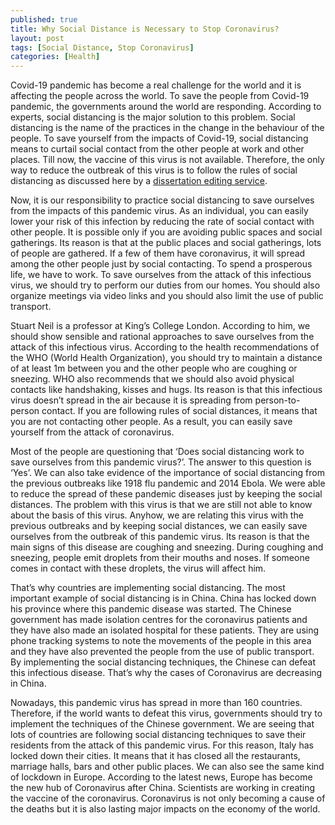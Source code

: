 ```yaml
---
published: true
title: Why Social Distance is Necessary to Stop Coronavirus?
layout: post
tags: [Social Distance, Stop Coronavirus]
categories: [Health]
---
```

Covid-19 pandemic has become a real challenge for the world and it is affecting the people across the world. To save the people from Covid-19 pandemic, the governments around the world are responding. According to experts, social distancing is the major solution to this problem. Social distancing is the name of the practices in the change in the behaviour of the people. To save yourself from the impacts of Covid-19, social distancing means to curtail social contact from the other people at work and other places. Till now, the vaccine of this virus is not available. Therefore, the only way to reduce the outbreak of this virus is to follow the rules of social distancing as discussed here by a [dissertation editing service](https://www.theacademicpapers.co.uk/dissertation-editing-service.php).

Now, it is our responsibility to practice social distancing to save ourselves from the impacts of this pandemic virus. As an individual, you can easily lower your risk of this infection by reducing the rate of social contact with other people. It is possible only if you are avoiding public spaces and social gatherings. Its reason is that at the public places and social gatherings, lots of people are gathered. If a few of them have coronavirus, it will spread among the other people just by social contacting. To spend a prosperous life, we have to work. To save ourselves from the attack of this infectious virus, we should try to perform our duties from our homes. You should also organize meetings via video links and you should also limit the use of public transport.

Stuart Neil is a professor at King’s College London. According to him, we should show sensible and rational approaches to save ourselves from the attack of this infectious virus. According to the health recommendations of the WHO (World Health Organization), you should try to maintain a distance of at least 1m between you and the other people who are coughing or sneezing. WHO also recommends that we should also avoid physical contacts like handshaking, kisses and hugs. Its reason is that this infectious virus doesn’t spread in the air because it is spreading from person-to-person contact. If you are following rules of social distances, it means that you are not contacting other people. As a result, you can easily save yourself from the attack of coronavirus.

Most of the people are questioning that ‘Does social distancing work to save ourselves from this pandemic virus?’. The answer to this question is ‘Yes’. We can also take evidence of the importance of social distancing from the previous outbreaks like 1918 flu pandemic and 2014 Ebola. We were able to reduce the spread of these pandemic diseases just by keeping the social distances. The problem with this virus is that we are still not able to know about the basis of this virus. Anyhow, we are relating this virus with the previous outbreaks and by keeping social distances, we can easily save ourselves from the outbreak of this pandemic virus. Its reason is that the main signs of this disease are coughing and sneezing. During coughing and sneezing, people emit droplets from their mouths and noses. If someone comes in contact with these droplets, the virus will affect him.

That’s why countries are implementing social distancing. The most important example of social distancing is in China. China has locked down his province where this pandemic disease was started. The Chinese government has made isolation centres for the coronavirus patients and they have also made an isolated hospital for these patients. They are using phone tracking systems to note the movements of the people in this area and they have also prevented the people from the use of public transport. By implementing the social distancing techniques, the Chinese can defeat this infectious disease. That’s why the cases of Coronavirus are decreasing in China.

Nowadays, this pandemic virus has spread in more than 160 countries. Therefore, if the world wants to defeat this virus, governments should try to implement the techniques of the Chinese government. We are seeing that lots of countries are following social distancing techniques to save their residents from the attack of this pandemic virus. For this reason, Italy has locked down their cities. It means that it has closed all the restaurants, marriage halls, bars and other public places. We can also see the same kind of lockdown in Europe. According to the latest news, Europe has become the new hub of Coronavirus after China. Scientists are working in creating the vaccine of the coronavirus. Coronavirus is not only becoming a cause of the deaths but it is also lasting major impacts on the economy of the world.
